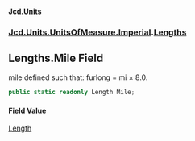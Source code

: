 #### [Jcd.Units](index 'index')
### [Jcd.Units.UnitsOfMeasure.Imperial](Jcd.Units.UnitsOfMeasure.Imperial 'Jcd.Units.UnitsOfMeasure.Imperial').[Lengths](Lengths 'Jcd.Units.UnitsOfMeasure.Imperial.Lengths')

## Lengths.Mile Field

mile defined such that: furlong = mi × 8.0.

```csharp
public static readonly Length Mile;
```

#### Field Value
[Length](Length 'Jcd.Units.UnitTypes.Length')